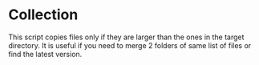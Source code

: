 # Collection


This script copies files only if they are larger than the ones in the target directory.
It is useful if you need to merge 2 folders of same list of files or find the latest version.

